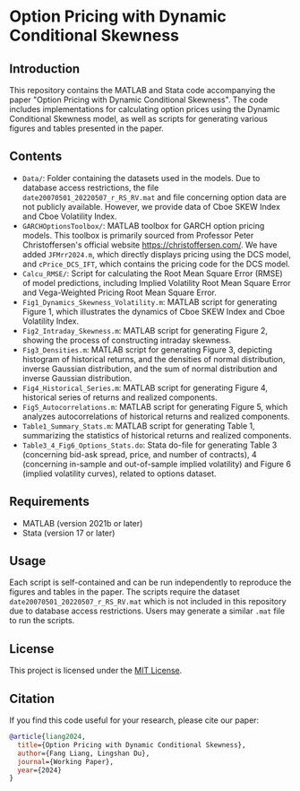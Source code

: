 # Option Pricing with Dynamic Conditional Skewness

## Introduction
This repository contains the MATLAB and Stata code accompanying the paper "Option Pricing with Dynamic Conditional Skewness". The code includes implementations for calculating option prices using the Dynamic Conditional Skewness model, as well as scripts for generating various figures and tables presented in the paper.

## Contents
- `Data/`: Folder containing the datasets used in the models. Due to database access restrictions, the file `date20070501_20220507_r_RS_RV.mat` and file concerning option data are not publicly available. However, we provide data of Cboe SKEW Index and Cboe Volatility Index.
- `GARCHOptionsToolbox/`: MATLAB toolbox for GARCH option pricing models. This toolbox is primarily sourced from Professor Peter Christoffersen's official website https://christoffersen.com/. We have added `JFMrr2024.m`, which directly displays pricing using the DCS model, and `cPrice_DCS_IFT`, which contains the pricing code for the DCS model.
- `Calcu_RMSE/`: Script for calculating the Root Mean Square Error (RMSE) of model predictions, including Implied Volatility Root Mean Square Error and Vega-Weighted Pricing Root Mean Square Error.
- `Fig1_Dynamics_Skewness_Volatility.m`: MATLAB script for generating Figure 1, which illustrates the dynamics of Cboe SKEW Index and Cboe Volatility Index.
- `Fig2_Intraday_Skewness.m`: MATLAB script for generating Figure 2, showing the process of constructing intraday skewness.
- `Fig3_Densities.m`: MATLAB script for generating Figure 3, depicting histogram of historical returns, and the densities of normal distribution, inverse Gaussian distribution, and the sum of normal distribution and inverse Gaussian distribution.
- `Fig4_Historical_Series.m`: MATLAB script for generating Figure 4, historical series of returns and realized components.
- `Fig5_Autocorrelations.m`: MATLAB script for generating Figure 5, which analyzes autocorrelations of historical returns and realized components.
- `Table1_Summary_Stats.m`: MATLAB script for generating Table 1, summarizing the statistics of historical returns and realized components.
- `Table3_4_Fig6_Options_Stats.do`: Stata do-file for generating Table 3 (concerning bid-ask spread, price, and number of contracts), 4 (concerning in-sample and out-of-sample implied volatility) and Figure 6 (implied volatility curves), related to options dataset.

## Requirements
- MATLAB (version 2021b or later)
- Stata (version 17 or later)

## Usage
Each script is self-contained and can be run independently to reproduce the figures and tables in the paper. The scripts require the dataset `date20070501_20220507_r_RS_RV.mat` which is not included in this repository due to database access restrictions. Users may generate a similar `.mat` file to run the scripts.

## License
This project is licensed under the [MIT License](LICENSE).

## Citation
If you find this code useful for your research, please cite our paper:

```bibtex
@article{liang2024,
  title={Option Pricing with Dynamic Conditional Skewness},
  author={Fang Liang, Lingshan Du},
  journal={Working Paper},
  year={2024}
}

